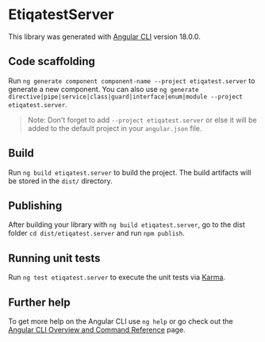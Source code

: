 # EtiqatestServer

This library was generated with [Angular CLI](https://github.com/angular/angular-cli) version 18.0.0.

## Code scaffolding

Run `ng generate component component-name --project etiqatest.server` to generate a new component. You can also use `ng generate directive|pipe|service|class|guard|interface|enum|module --project etiqatest.server`.
> Note: Don't forget to add `--project etiqatest.server` or else it will be added to the default project in your `angular.json` file. 

## Build

Run `ng build etiqatest.server` to build the project. The build artifacts will be stored in the `dist/` directory.

## Publishing

After building your library with `ng build etiqatest.server`, go to the dist folder `cd dist/etiqatest.server` and run `npm publish`.

## Running unit tests

Run `ng test etiqatest.server` to execute the unit tests via [Karma](https://karma-runner.github.io).

## Further help

To get more help on the Angular CLI use `ng help` or go check out the [Angular CLI Overview and Command Reference](https://angular.dev/tools/cli) page.
